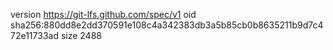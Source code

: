 version https://git-lfs.github.com/spec/v1
oid sha256:880dd8e2dd370591e108c4a342383db3a5b85cb0b8635211b9d7c472e11733ad
size 2488
